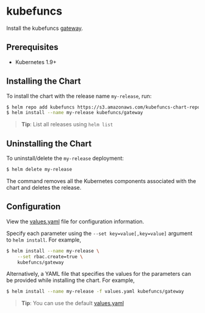 # kubefuncs

Install the kubefuncs [gateway](../gateway).

## Prerequisites

- Kubernetes 1.9+

## Installing the Chart

To install the chart with the release name `my-release`, run:

```bash
$ helm repo add kubefuncs https://s3.amazonaws.com/kubefuncs-chart-repository
$ helm install --name my-release kubefuncs/gateway
```

> **Tip**: List all releases using `helm list`

## Uninstalling the Chart

To uninstall/delete the `my-release` deployment:

```bash
$ helm delete my-release
```

The command removes all the Kubernetes components associated with the chart and deletes the release.

## Configuration

View the [values.yaml](values.yaml) file for configuration information.

Specify each parameter using the `--set key=value[,key=value]` argument to `helm install`. For example,

```bash
$ helm install --name my-release \
    --set rbac.create=true \
    kubefuncs/gateway
```

Alternatively, a YAML file that specifies the values for the parameters can be provided while installing the chart. For example,

```bash
$ helm install --name my-release -f values.yaml kubefuncs/gateway
```

> **Tip**: You can use the default [values.yaml](values.yaml)

